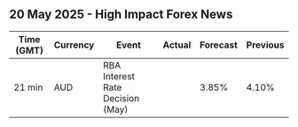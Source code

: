## 20 May 2025 - High Impact Forex News

| Time (GMT) | Currency | Event | Actual | Forecast | Previous |
|------|----------|-------|--------|----------|----------|
| 21 min | AUD | RBA Interest Rate Decision (May) |  | 3.85% | 4.10% |

